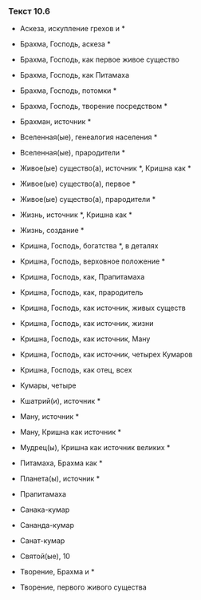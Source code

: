 ### Текст 10.6

- Аскеза, искупление грехов и *

- Брахма, Господь, аскеза *

- Брахма, Господь, как первое живое существо

- Брахма, Господь, как Питамаха

- Брахма, Господь, потомки *

- Брахма, Господь, творение посредством *

- Брахман, источник *

- Вселенная(ые), генеалогия населения *

- Вселенная(ые), прародители *

- Живое(ые) существо(а), источник *, Кришна как *

- Живое(ые) существо(а), первое *

- Живое(ые) существо(а), прародители *

- Жизнь, источник *, Кришна как *

- Жизнь, создание *

- Кришна, Господь, богатства *, в деталях

- Кришна, Господь, верховное положение *

- Кришна, Господь, как, Прапитамаха

- Кришна, Господь, как, прародитель

- Кришна, Господь, как источник, живых существ

- Кришна, Господь, как источник, жизни

- Кришна, Господь, как источник, Ману

- Кришна, Господь, как источник, четырех Кумаров

- Кришна, Господь, как отец, всех

- Кумары, четыре

- Кшатрий(и), источник *

- Ману, источник *

- Ману, Кришна как источник *

- Мудрец(ы), Кришна как источник великих *

- Питамаха, Брахма как *

- Планета(ы), источник *

- Прапитамаха

- Санака-кумар

- Сананда-кумар

- Санат-кумар

- Святой(ые), 10

- Творение, Брахма и *

- Творение, первого живого существа
	
